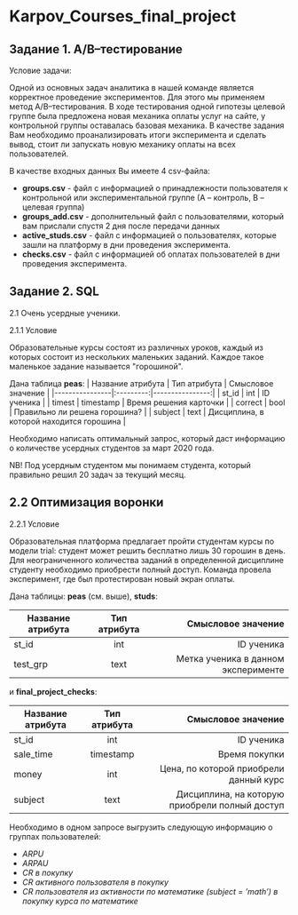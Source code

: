 # Karpov_Courses_final_project
## Задание 1. A/B–тестирование

Условие задачи:

Одной из основных задач аналитика в нашей команде является корректное проведение экспериментов. Для этого мы применяем метод A/B–тестирования. В ходе тестирования одной гипотезы целевой группе была предложена новая механика оплаты услуг на сайте, у контрольной группы оставалась базовая механика. В качестве задания Вам необходимо проанализировать итоги эксперимента и сделать вывод, стоит ли запускать новую механику оплаты на всех пользователей.

В качестве входных данных Вы имеете 4 csv-файла:

* **groups.csv** - файл с информацией о принадлежности пользователя к контрольной или экспериментальной группе (А – контроль, B – целевая группа)
* **groups_add.csv** - дополнительный файл с пользователями, который вам прислали спустя 2 дня после передачи данных
* **active_studs.csv** - файл с информацией о пользователях, которые зашли на платформу в дни проведения эксперимента. 
* **checks.csv** - файл с информацией об оплатах пользователей в дни проведения эксперимента. 

## Задание 2. SQL
2.1 Очень усердные ученики.

2.1.1 Условие

Образовательные курсы состоят из различных уроков, каждый из которых состоит из нескольких маленьких заданий. Каждое такое маленькое задание называется "горошиной".

Дана таблица **peas**:
| Название атрибута |	Тип атрибута | Смысловое значение |
|----------------|:---------:|----------------:|
| st_id |	int	| ID ученика |
| timest | timestamp | Время решения карточки |
| correct | bool | Правильно ли решена горошина? |
| subject | text | Дисциплина, в которой находится горошина |

Необходимо написать оптимальный запрос, который даст информацию о количестве усердных студентов за март 2020 года.

NB! Под усердным студентом мы понимаем студента, который правильно решил 20 задач за текущий месяц.

## 2.2 Оптимизация воронки

2.2.1 Условие

Образовательная платформа предлагает пройти студентам курсы по модели trial: студент может решить бесплатно лишь 30 горошин в день. Для неограниченного количества заданий в определенной дисциплине студенту необходимо приобрести полный доступ. Команда провела эксперимент, где был протестирован новый экран оплаты.

Дана таблицы: **peas** (см. выше), **studs**:

| Название атрибута | Тип атрибута | Смысловое значение |
|----------------|:---------:|----------------:|
| st_id | int | ID ученика |
| test_grp | text | Метка ученика в данном эксперименте |

и **final_project_checks**:

| Название атрибута | Тип атрибута | Смысловое значение |
|----------------|:---------:|----------------:|
| st_id | int | ID ученика |
| sale_time | timestamp | Время покупки |
| money | int	| Цена, по которой приобрели данный курс |
| subject | text | Дисциплина, на которую приобрели полный доступ |

Необходимо в одном запросе выгрузить следующую информацию о группах пользователей:

* *ARPU* 
* *ARPAU* 
* *CR в покупку* 
* *СR активного пользователя в покупку* 
* *CR пользователя из активности по математике (subject = ’math’) в покупку курса по математике*
